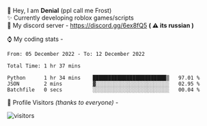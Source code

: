 🤚 Hey, I am **Denial** (ppl call me Frost)  
✨ Currently developing roblox games/scripts  
💎  My discord server - https://discord.gg/6ex8fQ5 **( ⚠ its russian )**  

⌚ My coding stats -

<!--START_SECTION:waka-->

```text
From: 05 December 2022 - To: 12 December 2022

Total Time: 1 hr 37 mins

Python      1 hr 34 mins    ████████████████████████▒   97.01 %
JSON        2 mins          ▓░░░░░░░░░░░░░░░░░░░░░░░░   02.95 %
Batchfile   0 secs          ░░░░░░░░░░░░░░░░░░░░░░░░░   00.04 %
```

<!--END_SECTION:waka-->

🧥 Profile Visitors *(thanks to everyone)* -  
  
![visitors](https://visitor-badge.glitch.me/badge?page_id=FrostX-Official.FrostX-Official)

